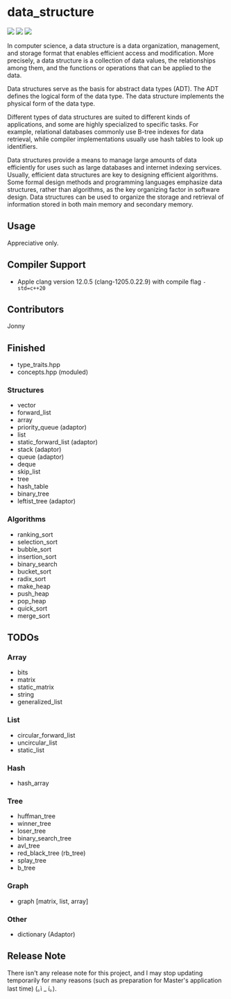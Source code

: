 # data_structure #

![](https://img.shields.io/badge/Build-Pending-Yellow.svg)
![](https://img.shields.io/badge/Contributors-1-BrightGreen.svg)
![](https://img.shields.io/badge/License-Apache%202.0-green.svg)

In computer science, a data structure is a data organization, management, and storage format that enables efficient access and modification. More precisely, a data structure is a collection of data values, the relationships among them, and the functions or operations that can be applied to the data.

Data structures serve as the basis for abstract data types (ADT). The ADT defines the logical form of the data type. The data structure implements the physical form of the data type.

Different types of data structures are suited to different kinds of applications, and some are highly specialized to specific tasks. For example, relational databases commonly use B-tree indexes for data retrieval, while compiler implementations usually use hash tables to look up identifiers.

Data structures provide a means to manage large amounts of data efficiently for uses such as large databases and internet indexing services. Usually, efficient data structures are key to designing efficient algorithms. Some formal design methods and programming languages emphasize data structures, rather than algorithms, as the key organizing factor in software design. Data structures can be used to organize the storage and retrieval of information stored in both main memory and secondary memory.

## Usage ##

Appreciative only.

## Compiler Support ##

- Apple clang version 12.0.5 (clang-1205.0.22.9) with compile flag `-std=c++20`

## Contributors ##

Jonny

## Finished ##

- type_traits.hpp
- concepts.hpp (moduled)

### Structures ###

- vector
- forward_list
- array
- priority_queue (adaptor)
- list
- static_forward_list (adaptor)
- stack (adaptor)
- queue (adaptor)
- deque
- skip_list
- tree
- hash_table
- binary_tree
- leftist_tree (adaptor)

### Algorithms ###

- ranking_sort
- selection_sort
- bubble_sort
- insertion_sort
- binary_search
- bucket_sort
- radix_sort
- make_heap
- push_heap
- pop_heap
- quick_sort
- merge_sort

## TODOs ##

### Array ###
- bits
- matrix
- static_matrix
- string
- generalized_list

### List ###
- circular_forward_list
- uncircular_list
- static_list

### Hash ###
- hash_array

### Tree ###
- huffman_tree
- winner_tree
- loser_tree
- binary_search_tree
- avl_tree
- red_black_tree (rb_tree)
- splay_tree
- b_tree

### Graph ###
- graph [matrix, list, array]

### Other ###
- dictionary (Adaptor)

## Release Note ##

There isn't any release note for this project, and I may stop updating temporarily for many reasons (such as preparation for Master's application last time) (｡ì _ í｡).
